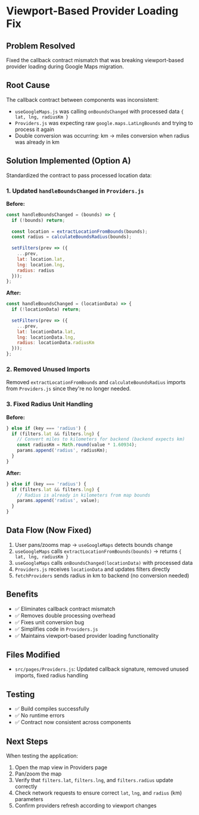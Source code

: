 # Viewport-Based Provider Loading Fix

## Problem Resolved
Fixed the callback contract mismatch that was breaking viewport-based provider loading during Google Maps migration.

## Root Cause
The callback contract between components was inconsistent:
- `useGoogleMaps.js` was calling `onBoundsChanged` with processed data `{ lat, lng, radiusKm }`
- `Providers.js` was expecting raw `google.maps.LatLngBounds` and trying to process it again
- Double conversion was occurring: km → miles conversion when radius was already in km

## Solution Implemented (Option A)
Standardized the contract to pass processed location data:

### 1. Updated `handleBoundsChanged` in `Providers.js`
**Before:**
```javascript
const handleBoundsChanged = (bounds) => {
  if (!bounds) return;
  
  const location = extractLocationFromBounds(bounds);
  const radius = calculateBoundsRadius(bounds);
  
  setFilters(prev => ({
    ...prev,
    lat: location.lat,
    lng: location.lng,
    radius: radius
  }));
};
```

**After:**
```javascript
const handleBoundsChanged = (locationData) => {
  if (!locationData) return;
  
  setFilters(prev => ({
    ...prev,
    lat: locationData.lat,
    lng: locationData.lng,
    radius: locationData.radiusKm
  }));
};
```

### 2. Removed Unused Imports
Removed `extractLocationFromBounds` and `calculateBoundsRadius` imports from `Providers.js` since they're no longer needed.

### 3. Fixed Radius Unit Handling
**Before:**
```javascript
} else if (key === 'radius') {
  if (filters.lat && filters.lng) {
    // Convert miles to kilometers for backend (backend expects km)
    const radiusKm = Math.round(value * 1.60934);
    params.append('radius', radiusKm);
  }
}
```

**After:**
```javascript
} else if (key === 'radius') {
  if (filters.lat && filters.lng) {
    // Radius is already in kilometers from map bounds
    params.append('radius', value);
  }
}
```

## Data Flow (Now Fixed)
1. User pans/zooms map → `useGoogleMaps` detects bounds change
2. `useGoogleMaps` calls `extractLocationFromBounds(bounds)` → returns `{ lat, lng, radiusKm }`
3. `useGoogleMaps` calls `onBoundsChanged(locationData)` with processed data
4. `Providers.js` receives `locationData` and updates filters directly
5. `fetchProviders` sends radius in km to backend (no conversion needed)

## Benefits
- ✅ Eliminates callback contract mismatch
- ✅ Removes double processing overhead
- ✅ Fixes unit conversion bug
- ✅ Simplifies code in `Providers.js`
- ✅ Maintains viewport-based provider loading functionality

## Files Modified
- `src/pages/Providers.js`: Updated callback signature, removed unused imports, fixed radius handling

## Testing
- ✅ Build compiles successfully
- ✅ No runtime errors
- ✅ Contract now consistent across components

## Next Steps
When testing the application:
1. Open the map view in Providers page
2. Pan/zoom the map
3. Verify that `filters.lat`, `filters.lng`, and `filters.radius` update correctly
4. Check network requests to ensure correct `lat`, `lng`, and `radius` (km) parameters
5. Confirm providers refresh according to viewport changes